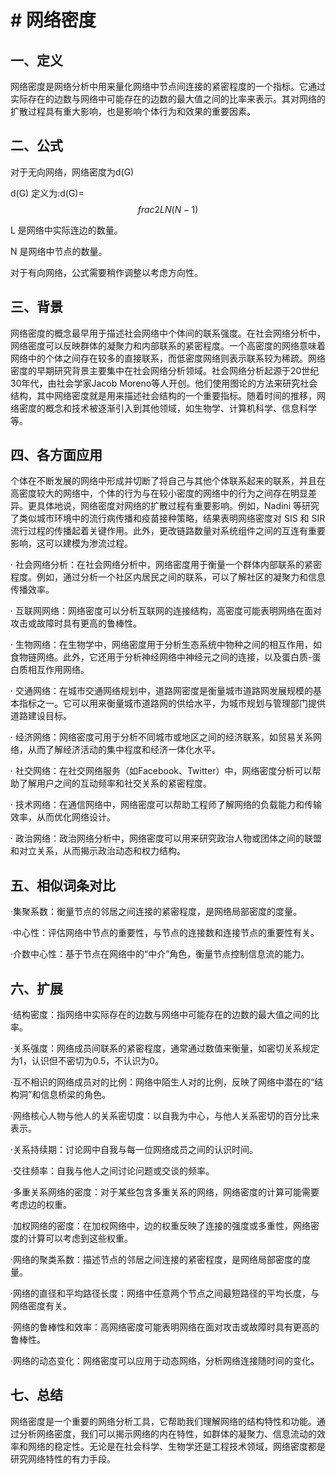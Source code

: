 **# 网络密度** 
===

**一、定义** 
---

网络密度是网络分析中用来量化网络中节点间连接的紧密程度的一个指标。它通过实际存在的边数与网络中可能存在的边数的最大值之间的比率来表示。其对网络的扩散过程具有重大影响，也是影响个体行为和效果的重要因素。

**二、公式** 
---

对于无向网络，网络密度为d(G)

d(G) 定义为:d(G)=$$frac{2L}{N(N-1)}$$

L 是网络中实际连边的数量。

N 是网络中节点的数量。

对于有向网络，公式需要稍作调整以考虑方向性。

**三、背景** 
---

网络密度的概念最早用于描述社会网络中个体间的联系强度。在社会网络分析中，网络密度可以反映群体的凝聚力和内部联系的紧密程度。一个高密度的网络意味着网络中的个体之间存在较多的直接联系，而低密度网络则表示联系较为稀疏。网络密度的早期研究背景主要集中在社会网络分析领域。社会网络分析起源于20世纪30年代，由社会学家Jacob Moreno等人开创。他们使用图论的方法来研究社会结构，其中网络密度就是用来描述社会结构的一个重要指标。随着时间的推移，网络密度的概念和技术被逐渐引入到其他领域，如生物学、计算机科学、信息科学等。

**四、各方面应用** 
---

个体在不断发展的网络中形成并切断了将自己与其他个体联系起来的联系，并且在高密度较大的网络中，个体的行为与在较小密度的网络中的行为之间存在明显差异。更具体地说，网络密度对网络的扩散过程有重要影响。例如，Nadini 等研究了类似城市环境中的流行病传播和疫苗接种策略，结果表明网络密度对 SIS 和 SIR 流行过程的传播起着关键作用。此外，更改链路数量对系统组件之间的互连有重要影响，这可以建模为渗流过程。

· 社会网络分析：在社会网络分析中，网络密度用于衡量一个群体内部联系的紧密程度。例如，通过分析一个社区内居民之间的联系，可以了解社区的凝聚力和信息传播效率。

· 互联网网络：网络密度可以分析互联网的连接结构，高密度可能表明网络在面对攻击或故障时具有更高的鲁棒性。

· 生物网络：在生物学中，网络密度用于分析生态系统中物种之间的相互作用，如食物链网络。此外，它还用于分析神经网络中神经元之间的连接，以及蛋白质-蛋白质相互作用网络。

· 交通网络：在城市交通网络规划中，道路网密度是衡量城市道路网发展规模的基本指标之一。它可以用来衡量城市道路网的供给水平，为城市规划与管理部门提供道路建设目标。

· 经济网络：网络密度可用于分析不同城市或地区之间的经济联系，如贸易关系网络，从而了解经济活动的集中程度和经济一体化水平。

· 社交网络：在社交网络服务（如Facebook、Twitter）中，网络密度分析可以帮助了解用户之间的互动频率和社交关系的紧密程度。

· 技术网络：在通信网络中，网络密度可以帮助工程师了解网络的负载能力和传输效率，从而优化网络设计。

· 政治网络：政治网络分析中，网络密度可以用来研究政治人物或团体之间的联盟和对立关系，从而揭示政治动态和权力结构。

**五、相似词条对比** 
---

·集聚系数：衡量节点的邻居之间连接的紧密程度，是网络局部密度的度量。

·中心性：评估网络中节点的重要性，与节点的连接数和连接节点的重要性有关。

·介数中心性：基于节点在网络中的“中介”角色，衡量节点控制信息流的能力。

**六、扩展** 
---

·结构密度：指网络中实际存在的边数与网络中可能存在的边数的最大值之间的比率。

·关系强度：网络成员间联系的紧密程度，通常通过数值来衡量，如密切关系规定为1，认识但不密切为0.5，不认识为0。

·互不相识的网络成员对的比例：网络中陌生人对的比例，反映了网络中潜在的“结构洞”和信息桥梁的角色。

·网络核心人物与他人的关系密切度：以自我为中心，与他人关系密切的百分比来表示。

·关系持续期：讨论网中自我与每一位网络成员之间的认识时间。

·交往频率：自我与他人之间讨论问题或交谈的频率。

·多重关系网络的密度：对于某些包含多重关系的网络，网络密度的计算可能需要考虑边的权重。

·加权网络的密度：在加权网络中，边的权重反映了连接的强度或多重性，网络密度的计算可以考虑到这些权重。

·网络的聚类系数：描述节点的邻居之间连接的紧密程度，是网络局部密度的度量。

·网络的直径和平均路径长度：网络中任意两个节点之间最短路径的平均长度，与网络密度有关。

·网络的鲁棒性和效率：高网络密度可能表明网络在面对攻击或故障时具有更高的鲁棒性。

·网络的动态变化：网络密度可以应用于动态网络，分析网络连接随时间的变化。

**七、总结** 
---

网络密度是一个重要的网络分析工具，它帮助我们理解网络的结构特性和功能。通过分析网络密度，我们可以揭示网络的内在特性，如群体的凝聚力、信息流动的效率和网络的稳定性。无论是在社会科学、生物学还是工程技术领域，网络密度都是研究网络特性的有力手段。

